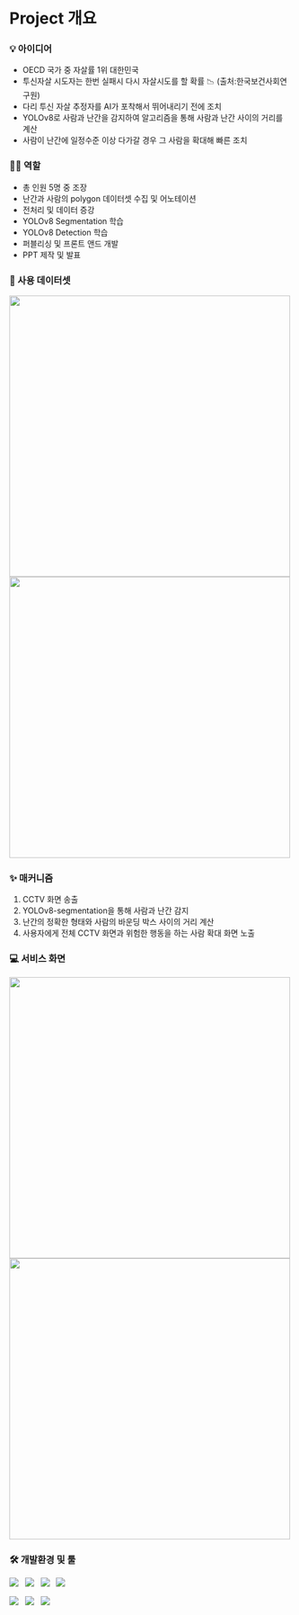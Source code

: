 
<h1>Project 개요</h1>

<h3> 💡 아이디어 </h3>

* OECD 국가 중 자살률 1위 대한민국
* 투신자살 시도자는 한번 실패시 다시 자살시도를 할 확률 📉 (출처:한국보건사회연구원)
* 다리 투신 자살 추정자를 AI가 포착해서 뛰어내리기 전에 조치
* YOLOv8로 사람과 난간을 감지하여 알고리즘을 통해 사람과 난간 사이의 거리를 계산
* 사람이 난간에 일정수준 이상 다가갈 경우 그 사람을 확대해 빠른 조치


  
<h3> 👩‍💻 역할 </h3>

* 총 인원 5명 중 조장
* 난간과 사람의 polygon 데이터셋 수집 및 어노테이션
* 전처리 및 데이터 증강
* YOLOv8 Segmentation 학습
* YOLOv8 Detection 학습
* 퍼블리싱 및 프론트 앤드 개발
* PPT 제작 및 발표


 
<h3>📌 사용 데이터셋 </h3>  
<img src="https://github.com/Aribabo/CAIROSS/assets/137020870/d26283c3-9d19-47c5-8b48-36cdf8923014" width="500">
<img src="https://github.com/Aribabo/CAIROSS/assets/137020870/05e82fcd-3e0a-4b75-86ce-fbbe3d8f1d62" width="500" >


<h3>✨ 매커니즘 </h3>

1. CCTV 화면 송출
2. YOLOv8-segmentation을 통해 사람과 난간 감지
3. 난간의 정확한 형태와 사람의 바운딩 박스 사이의 거리 계산
4. 사용자에게 전체 CCTV 화면과 위험한 행동을 하는 사람 확대 화면 노출


<h3>💻 서비스 화면</h3>
<p>
  <img src="https://github.com/Aribabo/CAIROSS/assets/137020870/d929fa11-fed8-4901-8984-ab7853a7edaf" width="500">
  <img src="https://github.com/Aribabo/CAIROSS/assets/137020870/92ea4966-e7d9-4721-86c3-a5ed9487abca" width="500">

</p>
<h3> 🛠️ 개발환경 및 툴 </h3>
<p>
  <img src="https://img.shields.io/badge/PyTorch-EE4C2C?style=flat&logo=pytorch&logoColor=white"/>&nbsp;&nbsp;
  <img src="https://img.shields.io/badge/HTML5-E34F26?style=flat&logo=html5&logoColor=white"/>&nbsp;&nbsp;
  <img src="https://img.shields.io/badge/CSS3-1572B6?style=flat&logo=css3&logoColor=white"/>&nbsp;&nbsp;
  <img src="https://img.shields.io/badge/JavaScript-gray?style=flat&logo=JavaScript&logoColor=F7DF1E"/>&nbsp;&nbsp;
</p>

<p>
  
  <img src="https://img.shields.io/badge/Google Colab-F9AB00?style=flat-square&logo=Google Colab&logoColor=white"/>&nbsp;&nbsp;
  <img src="https://img.shields.io/badge/pyCharm-000000?style=flat&logo=pycharm&logoColor=white"/>&nbsp;&nbsp;
  <img src="https://img.shields.io/badge/VScode-007ACC?style=flat&logo=visualstudiocode&logoColor=white"/>&nbsp;&nbsp;
  
</p>

